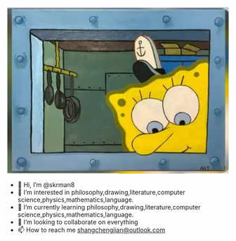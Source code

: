 <picture>
  <source media="(prefers-color-scheme: dark)" srcset="images/image.png">
  <source media="(prefers-color-scheme: light)" srcset="images/image.png">
  <img alt="Shows an illustrated sun in light mode and a moon with stars in dark mode." src="images/image.png">
</picture>

- 👋 Hi, I’m @skrman8
- 👀 I’m interested in philosophy,drawing,literature,computer science,physics,mathematics,language.
- 🌱 I’m currently learning philosophy,drawing,literature,computer science,physics,mathematics,language.
- 💞️ I’m looking to collaborate on everything
- 📫 How to reach me shangchengjian@outlook.com

<!---
skrman8/skrman8 is a ✨ special ✨ repository because its `README.md` (this file) appears on your GitHub profile.
You can click the Preview link to take a look at your changes.
--->
